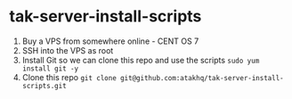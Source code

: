 # tak-server-install-scripts

1. Buy a VPS from somewhere online - CENT OS 7 
2. SSH into the VPS as root
3. Install Git so we can clone this repo and use the scripts
`sudo yum install git -y`
4. Clone this repo
`git clone git@github.com:atakhq/tak-server-install-scripts.git`
